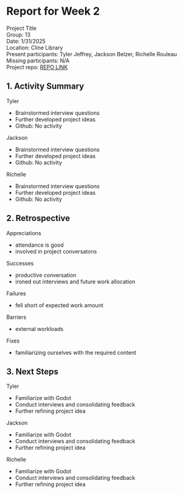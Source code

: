 # Report for Week 2 #
Project Title<br />
Group: 13<br />
Date: 1/31/2025<br />
Location: Cline Library<br />
Present participants: Tyler Jeffrey, Jackson Belzer, Richelle Rouleau<br />
Missing participants: N/A<br />
Project repo: <a href="https://github.com/TJeffrey237/CS386Project.git">REPO LINK</a>

## 1. Activity Summary ##
Tyler
<ul>
  <li>Brainstormed interview questions</li>
  <li>Further developed project ideas</li>
  <li>Github: No activity</li>
</ul>
Jackson
<ul>
  <li>Brainstormed interview questions</li>
  <li>Further developed project ideas</li>
  <li>Github: No activity</li>
</ul>
Richelle
<ul>
  <li>Brainstormed interview questions</li>
  <li>Further developed project ideas</li>
  <li>Github: No activity</li>
</ul>

## 2. Retrospective ##
Appreciations<br />
<ul>
  <li>attendance is good</li>
  <li>involved in project conversatons</li>
</ul>
Successes<br />
<ul>
  <li>productive conversation</li>
  <li>ironed out interviews and future work allocation</li>
</ul>
Failures<br />
<ul>
  <li>fell short of expected work amount</li>
</ul>
Barriers<br />
<ul>
  <li>external workloads</li>
</ul>
Fixes<br />
<ul>
  <li>familiarizing ourselves with the required content</li>
</ul>

## 3. Next Steps ##
Tyler
<ul>
  <li>Familiarize with Godot</li>
  <li>Conduct interviews and consolidating feedback</li>
  <li>Further refining project idea</li>
</ul>
Jackson
<ul>
  <li>Familiarize with Godot</li>
  <li>Conduct interviews and consolidating feedback</li>
  <li>Further refining project idea</li>
</ul>
Richelle
<ul>
  <li>Familiarize with Godot</li>
  <li>Conduct interviews and consolidating feedback</li>
  <li>Further refining project idea</li>
</ul>
